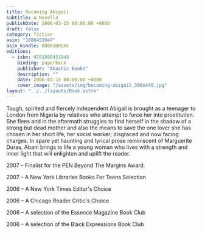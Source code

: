```yaml
---
title: Becoming Abigail
subtitle: A Novella
publishDate: 2006-03-15 00:00:00 +0000
draft: false
category: fiction
asin: "1888451947"
asin_kindle: B008SBHGXC
editions:
  - isbn: 9781888451948
    binding: paperback
    publisher: "Akashic Books"
    description: ""
    date: 2006-03-15 00:00:00 +0000
    cover_image: "/assets/img/becoming-abigail_300x440.jpg"
layout: "../../layouts/Book.astro"
---
```


Tough, spirited and fiercely independent Abigail is brought as a teenager to London from Nigeria by relatives who attempt to force her into prostitution. She flees and in the aftermath struggles to find herself in the shadow of a strong but dead mother and also the means to save the one lover she has chosen in her short life, her social worker; disgraced and now facing charges. In spare yet haunting and lyrical prose reminiscent of Marguerite Duras, Abani brings to life a young woman who lives with a strength and inner light that will enlighten and uplift the reader.

2007 – Finalist for the PEN Beyond The Margins Award.

2007 – A New York Libraries Books For Teens Selection

2006 – A New York Times Editor's Choice

2006 – A Chicago Reader Critic's Choice

2006 – A selection of the Essence Magazine Book Club

2006 – A selection of the Black Expressions Book Club
